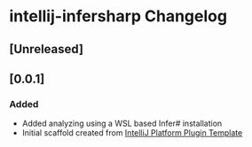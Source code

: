 <!-- Keep a Changelog guide -> https://keepachangelog.com -->

# intellij-infersharp Changelog

## [Unreleased]

## [0.0.1]
### Added
- Added analyzing using a WSL based Infer# installation
- Initial scaffold created from [IntelliJ Platform Plugin Template](https://github.com/JetBrains/intellij-platform-plugin-template)
